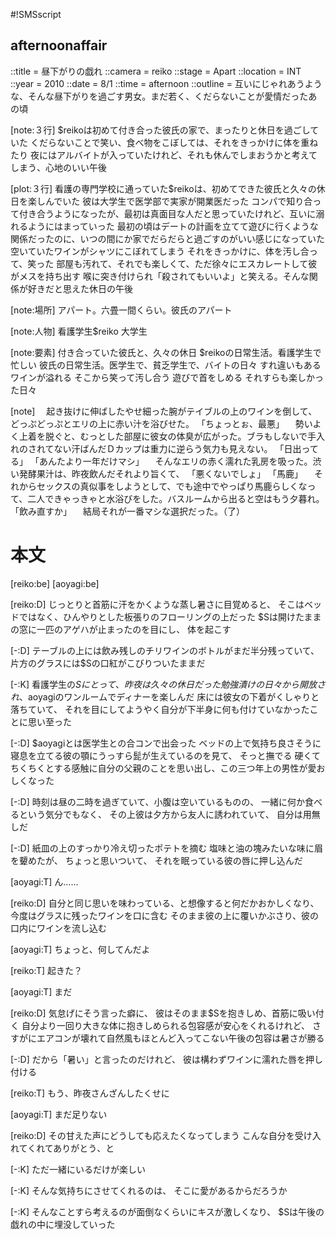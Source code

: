 #!SMSscript

## afternoonaffair

::title = 昼下がりの戯れ
::camera = reiko
::stage = Apart
::location = INT
::year = 2010
::date = 8/1
::time = afternoon
::outline = 互いにじゃれあうような、そんな昼下がりを過ごす男女。まだ若く、くだらないことが愛情だったあの頃

[note:３行]
$reikoは初めて付き合った彼氏の家で、まったりと休日を過ごしていた
くだらないことで笑い、食べ物をこぼしては、それをきっかけに体を重ねたり
夜にはアルバイトが入っていたけれど、それも休んでしまおうかと考えてしまう、心地のいい午後

[plot:３行]
看護の専門学校に通っていた$reikoは、初めてできた彼氏と久々の休日を楽しんでいた
彼は大学生で医学部で実家が開業医だった
コンパで知り合って付き合うようになったが、最初は真面目な人だと思っていたけれど、互いに溺れるようにはまっていった
最初の頃はデートの計画を立てて遊びに行くような関係だったのに、いつの間にか家でだらだらと過ごすのがいい感じになっていた
空いていたワインがシャツにこぼれてしまう
それをきっかけに、体を汚し合って、笑った
部屋も汚れて、それでも楽しくて、ただ徐々にエスカレートして彼がメスを持ち出す
喉に突き付けられ「殺されてもいいよ」と笑える。そんな関係が好きだと思えた休日の午後

[note:場所]
アパート。六畳一間くらい。彼氏のアパート

[note:人物]
看護学生$reiko
大学生

[note:要素]
付き合っていた彼氏と、久々の休日
$reikoの日常生活。看護学生で忙しい
彼氏の日常生活。医学生で、貧乏学生で、バイトの日々
すれ違いもある
ワインが溢れる
そこから笑って汚し合う
遊びで首をしめる
それすらも楽しかった日々

[note]
　起き抜けに伸ばしたやせ細った腕がテイブルの上のワインを倒して、どっぷどっぷとエリの上に赤い汁を浴びせた。
「ちょっとぉ、最悪」
　勢いよく上着を脱ぐと、むっとした部屋に彼女の体臭が広がった。ブラもしないで手入れのされてない汗ばんだＤカップは重力に逆らう気力も見えない。
「日出ってる」
「あんたより一年だけマシ」
　そんなエリの赤く濡れた乳房を吸った。渋い発酵果汁は、昨夜飲んだそれより旨くて、
「悪くないでしょ」
「馬鹿」
　それからセックスの真似事をしようとして、でも途中でやっぱり馬鹿らしくなって、二人できゃっきゃと水浴びをした。バスルームから出ると空はもう夕暮れ。
「飲み直すか」
　結局それが一番マシな選択だった。（了）

# 本文

[reiko:be]
[aoyagi:be]

[reiko:D]
じっとりと首筋に汗をかくような蒸し暑さに目覚めると、
そこはベッドではなく、ひんやりとした板張りのフローリングの上だった
$Sは開けたままの窓に一匹のアゲハが止まったのを目にし、
体を起こす

[-:D]
テーブルの上には飲み残しのチリワインのボトルがまだ半分残っていて、
片方のグラスには$Sの口紅がこびりついたままだ

[-:K]
看護学生の$Sにとって、昨夜は久々の休日だった
勉強漬けの日々から開放され、$aoyagiのワンルームでディナーを楽しんだ
床には彼女の下着がくしゃりと落ちていて、
それを目にしてようやく自分が下半身に何も付けていなかったことに思い至った

[-:D]
$aoyagiとは医学生との合コンで出会った
ベッドの上で気持ち良さそうに寝息を立てる彼の顎にうっすら髭が生えているのを見て、
そっと撫でる
硬くてちくちくとする感触に自分の父親のことを思い出し、この三つ年上の男性が愛おしくなった

[-:D]
時刻は昼の二時を過ぎていて、小腹は空いているものの、
一緒に何か食べるという気分でもなく、
その上彼は夕方から友人に誘われていて、
自分は用無しだ

[-:D]
紙皿の上のすっかり冷え切ったポテトを摘む
塩味と油の塊みたいな味に眉を顰めたが、
ちょっと思いついて、
それを眠っている彼の唇に押し込んだ

[aoyagi:T]
ん……

[reiko:D]
自分と同じ思いを味わっている、と想像すると何だかおかしくなり、
今度はグラスに残ったワインを口に含む
そのまま彼の上に覆いかぶさり、彼の口内にワインを流し込む

[aoyagi:T]
ちょっと、何してんだよ

[reiko:T]
起きた？

[aoyagi:T]
まだ

[reiko:D]
気怠げにそう言った癖に、
彼はそのまま$Sを抱きしめ、首筋に吸い付く
自分より一回り大きな体に抱きしめられる包容感が安心をくれるけれど、
さすがにエアコンが壊れて自然風もほとんど入ってこない午後の包容は暑さが勝る

[-:D]
だから「暑い」と言ったのだけれど、
彼は構わずワインに濡れた唇を押し付ける

[reiko:T]
もう、昨夜さんざんしたくせに

[aoyagi:T]
まだ足りない

[reiko:D]
その甘えた声にどうしても応えたくなってしまう
こんな自分を受け入れてくれてありがとう、と

[-:K]
ただ一緒にいるだけが楽しい

[-:K]
そんな気持ちにさせてくれるのは、
そこに愛があるからだろうか

[-:K]
そんなことすら考えるのが面倒なくらいにキスが激しくなり、
$Sは午後の戯れの中に埋没していった
